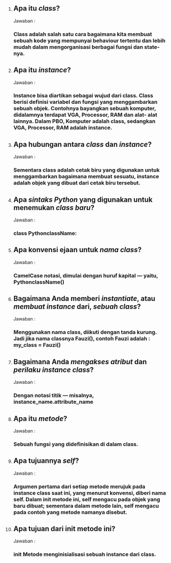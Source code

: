 1. ## Apa itu *class*?

    Jawaban :

    ### Class adalah salah satu cara bagaimana kita membuat sebuah kode yang mempunyai behaviour tertentu dan lebih mudah dalam mengorganisasi berbagai fungsi dan state-nya.

2. ## Apa itu *instance*?
   
    Jawaban :

    ### Instance bisa diartikan sebagai wujud dari class. Class berisi definisi variabel dan fungsi yang menggambarkan sebuah objek. Contohnya bayangkan sebuah komputer, didalamnya terdapat VGA, Processor, RAM dan alat- alat lainnya. Dalam PBO, Komputer adalah class, sedangkan VGA, Processor, RAM adalah instance.

3. ## Apa hubungan antara *class* dan *instance*?
   
    Jawaban :

    ### Sementara class adalah cetak biru yang digunakan untuk menggambarkan bagaimana membuat sesuatu, instance adalah objek yang dibuat dari cetak biru tersebut.

4. ## Apa *sintaks Python* yang digunakan untuk menemukan *class baru*?
    
    Jawaban :

    ### class PythonclassName:

5. ## Apa konvensi ejaan untuk *nama class*?
    
    Jawaban :

   ### CamelCase notasi, dimulai dengan huruf kapital — yaitu, PythonclassName()

6. ## Bagaimana Anda memberi *instantiate*, atau *membuat instance* dari, *sebuah class*?
    
    Jawaban :

    ### Menggunakan nama class, diikuti dengan tanda kurung. Jadi jika nama classnya Fauzi(), contoh Fauzi adalah : my_class = Fauzi()

7.  ## Bagaimana Anda *mengakses atribut* dan *perilaku instance class*?
    
    Jawaban :
    ### Dengan notasi titik — misalnya, instance_name.attribute_name

8. ## Apa itu *metode*?
    
    Jawaban :

    ### Sebuah fungsi yang didefinisikan di dalam class.

9. ## Apa tujuannya *self*?
    
    Jawaban :

    ### Argumen pertama dari setiap metode merujuk pada instance class saat ini, yang menurut konvensi, diberi nama self. Dalam __init__ metode ini, self mengacu pada objek yang baru dibuat; sementara dalam metode lain, self mengacu pada contoh yang metode namanya disebut.

10. ## Apa tujuan dari __init__ metode ini?
    
    Jawaban :

    ### __init__ Metode menginisialisasi sebuah instance dari class.